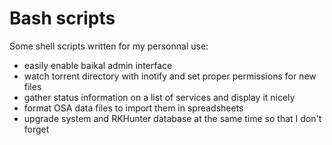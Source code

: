 Bash scripts
=====

Some shell scripts written for my personnal use:
* easily enable baikal admin interface
* watch torrent directory with inotify and set proper permissions for new files
* gather status information on a list of services and display it nicely
* format OSA data files to import them in spreadsheets
* upgrade system and RKHunter database at the same time so that I don't forget
